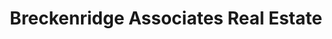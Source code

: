 ---
title: "Breckenridge Associates Real Estate"
url: /breckenridge/breckenridge-associates-real-estate/
shop: Immobilien
---